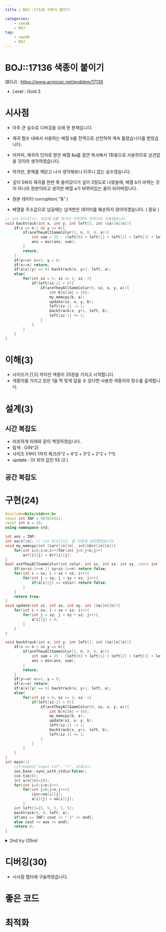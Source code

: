 ```yaml
---
title : BOJ::17136 색종이 붙이기

categories:
    - sweaB
    - BOJ
tag:
    - sweaB
    - BOJ
---
```

# BOJ::17136 색종이 붙이기
[BOJ] : <https://www.acmicpc.net/problem/17136>
- Level : Gold 3

# 시사점
- 아주 큰 실수로 디버깅을 오래 한 문제입니다.
- 재귀 함수 내에서 사용하는 배열 b를 전역으로 선언하여 계속 틀렸습니다를 받았습니다.
- 어차피, 재귀의 인자로 받은 배열 &a를 잠깐 복사해서 1회용으로 사용하므로 상관없을 것이라
  생각하였습니다.

- 하지만, 문제를 깨닫고 나서 생각해보니 터무니 없는 실수였습니다.
- 깊이 5짜리 재귀를 한번 쭉 들어갔다가 깊이 3정도로 나왔을때, 배열 b가 바뀌는 것이 아니라 원본이라고
  생각한 배열 a가 바뀌어있는 꼴이 되어버립니다. 

- 원본 데이터 corruption( "&" )
- 배열을 주소값으로 넘길때는 넘겨받은 데이터를 훼손하지 않아야겠습니다. ( 중요 )

```cpp
// int b[n][n]; 최초에 b를 여기다 선언하여 전역으로 사용했습니다.
void backtrack(int x, int y, int left[], int (&a)[n][n]){
    if(x == n-1 && y == n){
        if(areTheyAllSameColur(1, n, 0, 0, a)){
            int sum = 25 - (left[0] + left[1] + left[2] + left[3] + left[4]);
            ans = min(ans, sum);
        }
        return;
    }
    if(y>=n) x+=1, y = 0;
    if(x>=n) return;
    if(a[x][y] == 0) backtrack(x, y+1, left, a);
    else{
        for(int sz = 5; sz >= 1; sz--){
            if(left[sz-1] > 0){
                if(areTheyAllSameColur(0, sz, x, y, a)){
                    int b[n][n] = {0};
                    my_memcpy(b, a);
                    update(sz, x, y, b);
                    left[sz-1] -= 1;
                    backtrack(x, y+1, left, b);
                    left[sz-1] += 1;
                }
            }
        }
    }
}
```

# 이해(3)
- 사이즈가 [1,5] 까지인 색종이 25장을 가지고 시작합니다.
- 색종이를 가지고 모든 1을 딱 맞게 덮을 수 있다면 사용한 색종이의 장수를 출력합니다.

# 설계(3)

## 시간 복잡도
- 러프하게 아래와 같이 책정하였습니다.
- 탐색 : O(N^2) 
- 사이즈 5부터 1까지 체크(5^2 + 4^2 + 3^2 + 2^2 + 1^1)
- update : O( 위의 값인 55 /2 )


## 공간 복잡도

# 구현(24)

```cpp
#include<bits/stdc++.h>
const int INF = 987654321;
const int n = 10;
using namespace std;

int ans = INF;
int oa[n][n]; // int b[n][n]; 을 이렇게 선언했었습니다.
void my_memcpy(int (&arr)[n][n], int(&brr)[n][n]){
    for(int i=0;i<n;i++)for(int j=0;j<n;j++)
        arr[i][j] = brr[i][j];
}
bool areTheyAllSameColur(int colur, int sz, int sx, int sy, const int (&a)[n][n]){
    if(sx+sz-1>=n || sy+sz-1>=n) return false;
    for(int i = sx; i < sx + sz; i++){
        for(int j = sy; j < sy + sz; j++){
            if(a[i][j] == colur) return false;
        }
    }
    return true;
}
void update(int sz, int sx, int sy, int (&a)[n][n]){
    for(int i = sx; i < sx + sz; i++){
        for(int j = sy; j < sy + sz; j++){
            a[i][j] = 0;
        }
    }
}

void backtrack(int x, int y, int left[], int (&a)[n][n]){
    if(x == n-1 && y == n){
        if(areTheyAllSameColur(1, n, 0, 0, a)){
            int sum = 25 - (left[0] + left[1] + left[2] + left[3] + left[4]);
            ans = min(ans, sum);
        }
        return;
    }
    if(y>=n) x+=1, y = 0;
    if(x>=n) return;
    if(a[x][y] == 0) backtrack(x, y+1, left, a);
    else{
        for(int sz = 5; sz >= 1; sz--){
            if(left[sz-1] > 0){
                if(areTheyAllSameColur(0, sz, x, y, a)){
                    int b[n][n] = {0};
                    my_memcpy(b, a);
                    update(sz, x, y, b);
                    left[sz-1] -= 1;
                    backtrack(x, y+1, left, b);
                    left[sz-1] += 1;
                }
            }
        }
    }
}
int main(){
    //freopen("input.txt", "r", stdin);
    ios_base::sync_with_stdio(false);
    cin.tie(0);
    int a[n][n]={0};
    for(int i=0;i<n;i++)
        for(int j=0;j<n;j++){
            cin>>oa[i][j];
            a[i][j] = oa[i][j];
        }
    int left[]={5, 5, 5, 5, 5};
    backtrack(0, 0, left, a);
    if(ans == INF) cout << "-1" << endl;
    else cout << ans << endl;
    return 0;
}
```

<details markdown="1">
<summary> 2nd try (35m) </summary>
- 복잡도 계산이 매우 어렵습니다.
- 전체 사이즈가 10이하로 매우 작고, 색종이를 사용할수록 체크해야할 면적이 줄어든다는 점을 고려했을때,
- 시도해볼만한 문제입니다.

```cpp
#include<bits/stdc++.h>
#define endl '\n'
#define rep(i,a,b) for(int i=a;i<b;i++)
#define r_rep(i,a,b) for(int i=a;i>b;i--)
const int MAXN = 10, inf = 0x3f3f3f3f;
using namespace std;

const int n = 10;
int ans = inf;
int oa[MAXN][MAXN];
void input(){
    rep(i,0,n) rep(j, 0, n) cin >> oa[i][j];
}
bool isDone(const int (&a)[MAXN][MAXN]){
    rep(i, 0, n) rep(j, 0, n) if(a[i][j] == 1) return false;
    return true;
}
bool possible(int sx, int sy, int sz, int (&a)[MAXN][MAXN]){
    if(sx+sz > n || sy+sz > n) return false;
    rep(i, sx, sx+sz) rep(j, sy, sy+sz) if(a[i][j] == 0) return false;
    return true;
}
void paint(int sx, int sy, int sz, int (&a)[MAXN][MAXN], int what){
    rep(i, sx, sx+sz) rep(j, sy, sy+sz) a[i][j] = what;
}
void backtrack(int x, int y, int paper[5], int (&a)[MAXN][MAXN]){
    if(isDone(a)){
        int sum = 0; rep(i, 0, 5) sum += paper[i];
        ans = min(ans, 25 - sum);
        return;
    }
    if(y >= n) x+=1, y = 0;
    if(x >= n) return;
    if(a[x][y] == 0) backtrack(x, y+1, paper, a);
    else{
        r_rep(sz, 4, -1){
            if(possible(x, y, sz+1, a) && paper[sz]){
                paint(x, y, sz+1, a, 0);
                paper[sz]--;
                backtrack(x, y+sz+1, paper, a);
                paper[sz]++;
                paint(x, y, sz+1, a, 1);
            }
        }
    }
}
void process(){
    input();
    int a[MAXN][MAXN], paper[5] = {5, 5, 5, 5, 5};
    memcpy(a, oa, sizeof(a));
    backtrack(0, 0, paper, a);

    if(ans == inf) cout << "-1" << endl;
    else cout << ans << endl;
}
int main(){
    ios_base::sync_with_stdio(false);
    cin.tie(0); cout.tie(0);
    process();
    return 0;
}
```

</details>


# 디버깅(30)
- 시사점 챕터에 구술하였습니다.

# 좋은 코드

# 최적화
